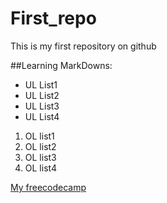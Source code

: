 # First_repo
 This is my first repository on github

##Learning MarkDowns:
 * UL List1
 * UL List2
 * UL List3
 * UL List4
 
 1. OL list1
 2. OL list2
 3. OL list3
 4. OL list4

 [My freecodecamp](https://www.freecodecamp.org/ayush_mainali)


